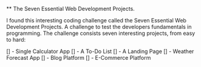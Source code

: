 ** The Seven Essential Web Development Projects.

 I found this interesting coding challenge called the Seven Essential Web Development Projects. A challenge to test the developers fundamentals in programming.
 The challenge consists seven interesting projects, from easy to hard:
 
 [] - Single Calculator App
 [] - A To-Do List
 [] - A Landing Page
 [] - Weather Forecast App
 [] - Blog Platform
 [] - E-Commerce Platform

